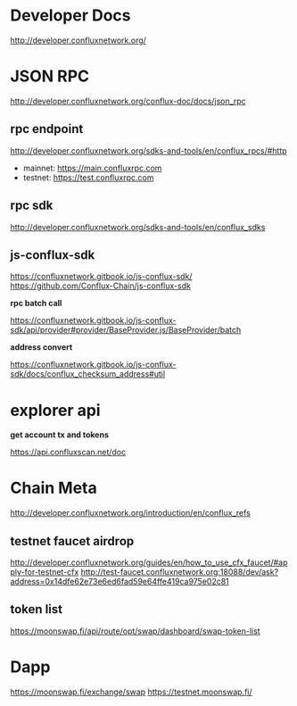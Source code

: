 # Developer Docs
http://developer.confluxnetwork.org/

# JSON RPC
http://developer.confluxnetwork.org/conflux-doc/docs/json_rpc

## rpc endpoint
http://developer.confluxnetwork.org/sdks-and-tools/en/conflux_rpcs/#http

- mainnet: https://main.confluxrpc.com
- testnet: https://test.confluxrpc.com

## rpc sdk

http://developer.confluxnetwork.org/sdks-and-tools/en/conflux_sdks

## js-conflux-sdk

https://confluxnetwork.gitbook.io/js-conflux-sdk/
https://github.com/Conflux-Chain/js-conflux-sdk

**rpc batch call**

https://confluxnetwork.gitbook.io/js-conflux-sdk/api/provider#provider/BaseProvider.js/BaseProvider/batch

**address convert**

https://confluxnetwork.gitbook.io/js-conflux-sdk/docs/conflux_checksum_address#util

# explorer api

**get account tx and tokens**

https://api.confluxscan.net/doc

# Chain Meta
http://developer.confluxnetwork.org/introduction/en/conflux_refs

## testnet faucet airdrop
http://developer.confluxnetwork.org/guides/en/how_to_use_cfx_faucet/#apply-for-testnet-cfx
http://test-faucet.confluxnetwork.org:18088/dev/ask?address=0x14dfe62e73e6ed6fad59e64ffe419ca975e02c81

## token list
https://moonswap.fi/api/route/opt/swap/dashboard/swap-token-list

# Dapp
https://moonswap.fi/exchange/swap
https://testnet.moonswap.fi/
